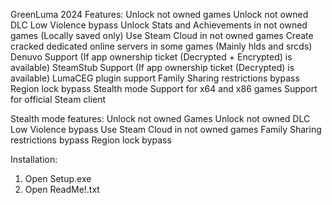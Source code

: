 GreenLuma 2024 Features:
Unlock not owned games
Unlock not owned DLC
Low Violence bypass
Unlock Stats and Achievements in not owned games (Locally saved only)
Use Steam Cloud in not owned games
Create cracked dedicated online servers in some games (Mainly hlds and srcds)
Denuvo Support (If app ownership ticket (Decrypted + Encrypted) is available)
SteamStub Support (If app ownership ticket (Decrypted) is available)
LumaCEG plugin support
Family Sharing restrictions bypass
Region lock bypass
Stealth mode
Support for x64 and x86 games
Support for official Steam client

Stealth mode features:
Unlock not owned Games
Unlock not owned DLC
Low Violence bypass
Use Steam Cloud in not owned games
Family Sharing restrictions bypass
Region lock bypass

Installation:
1. Open Setup.exe
2. Open ReadMe!.txt
